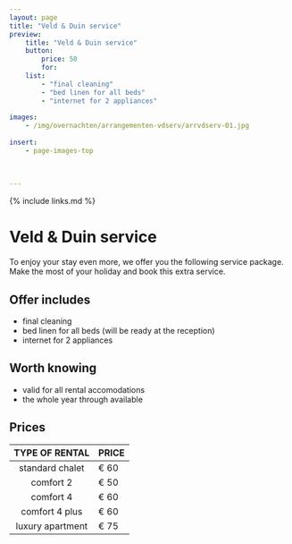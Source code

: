 ```yaml
---
layout: page
title: "Veld & Duin service"
preview: 
    title: "Veld & Duin service"
    button:
        price: 50
        for: 
    list:
        - "final cleaning"
        - "bed linen for all beds"
        - "internet for 2 appliances"
        
images:
    - /img/overnachten/arrangementen-vdserv/arrvdserv-01.jpg
    
insert:
    - page-images-top
    
    
    
---
```


{% include links.md %}


# Veld & Duin service

To enjoy your stay even more, we offer you the following service package. Make the most of your holiday and book this extra service.

## Offer includes

- final cleaning
- bed linen for all beds (will be ready at the reception)
- internet for 2 appliances


## Worth knowing

- valid for all rental accomodations
- the whole year through available


## Prices

TYPE OF RENTAL       | PRICE
:------------------:|:-----------
standard chalet    |€ 60                
comfort 2           |€ 50                
comfort 4           |€ 60         
comfort 4 plus      |€ 60  
luxury apartment    |€ 75         
        
